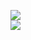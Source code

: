 [![](https://img.shields.io/badge/Made%20With-Github%20Spray-lightgrey.svg?style=for-the-badge&logo=github)](https://github.com/Annihil/github-spray#114)  
[![](https://i.imgur.com/2DrTn0Z.gif)](https://github.com/Annihil/github-spray)